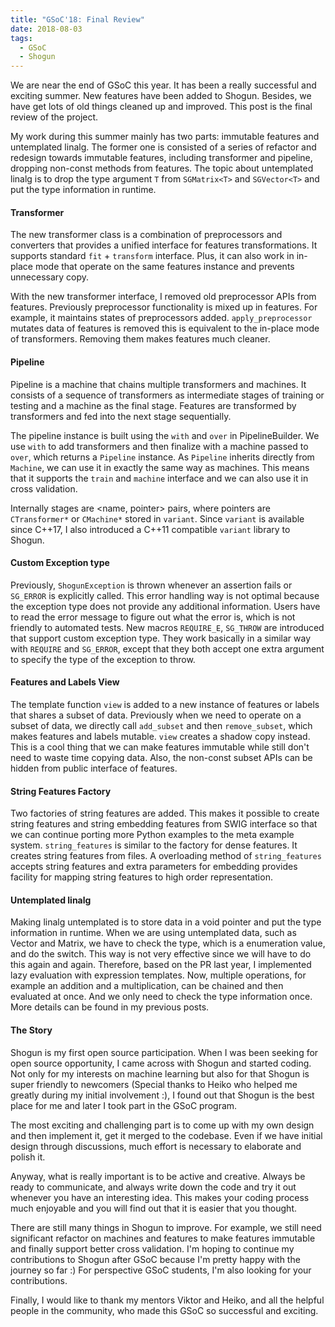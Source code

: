 ```yaml
---
title: "GSoC'18: Final Review"
date: 2018-08-03
tags:
  - GSoC
  - Shogun
---
```

We are near the end of GSoC this year.
It has been a really successful and exciting summer.
New features have been added to Shogun.
Besides, we have get lots of old things cleaned up and improved.
This post is the final review of the project.

My work during this summer mainly has two parts: immutable features and untemplated linalg. The former one is consisted of a series of refactor and redesign towards immutable features, including transformer and pipeline, dropping non-const methods from features. The topic about untemplated linalg is to drop the type argument `T` from `SGMatrix<T>` and `SGVector<T>` and put the type information in runtime.

#### Transformer
The new transformer class is a combination of preprocessors and converters that provides a unified interface for features transformations.
It supports standard `fit` + `transform` interface.
Plus, it can also work in in-place mode that operate on the same features instance and prevents unnecessary copy.

With the new transformer interface, I removed old preprocessor APIs from features. Previously preprocessor functionality is mixed up in features. 
For example, it maintains states of preprocessors added. 
`apply_preprocessor` mutates data of features is removed this is equivalent to the in-place mode of transformers.
Removing them makes features much cleaner.

#### Pipeline
Pipeline is a machine that chains multiple transformers and machines.
It consists of a sequence of transformers as intermediate stages of training or testing and a machine as the final stage.
Features are transformed by transformers and fed into the next stage sequentially.

The pipeline instance is built using the `with` and `over` in PipelineBuilder.
We use `with` to add transformers and then finalize with a machine passed to `over`, which returns a `Pipeline` instance.
As `Pipeline` inherits directly from `Machine`, we can use it in exactly the same way as machines.
This means that it supports the `train` and `machine` interface and we can also use it in cross validation.

Internally stages are <name, pointer> pairs, where pointers are `CTransformer*` or `CMachine*` stored in `variant`.
Since `variant` is available since C++17, I also introduced a C++11 compatible `variant` library to Shogun.

#### Custom Exception type
Previously, `ShogunException` is thrown whenever an assertion fails or `SG_ERROR` is explicitly called.
This error handling way is not optimal because the exception type does not provide any additional information.
Users have to read the error message to figure out what the error is, which is not friendly to automated tests.
New macros `REQUIRE_E`, `SG_THROW` are introduced that support custom exception type.
They work basically in a similar way with `REQUIRE` and `SG_ERROR`, except that they both accept one extra argument to specify the type of the exception to throw.

#### Features and Labels View
The template function `view` is added to a new instance of features or labels that shares a subset of data.
Previously when we need to operate on a subset of data, we directly call `add_subset` and then `remove_subset`, which makes features and labels mutable.
`view` creates a shadow copy instead. This is a cool thing that we can make features immutable while still don't need to waste time copying data.
Also, the non-const subset APIs can be hidden from public interface of features.

#### String Features Factory
Two factories of string features are added.
This makes it possible to create string features and string embedding features from SWIG interface so that we can continue porting more Python examples to the meta example system.
`string_features` is similar to the factory for dense features. It creates string features from files.
A overloading method of `string_features` accepts string features and extra parameters for embedding provides facility for mapping string features to high order representation.

#### Untemplated linalg
Making linalg untemplated is to store data in a void pointer and put the type information in runtime.
When we are using untemplated data, such as Vector and Matrix, we have to check the type, which is a enumeration value, and do the switch.
This way is not very effective since we will have to do this again and again.
Therefore, based on the PR last year, I implemented lazy evaluation with expression templates.
Now, multiple operations, for example an addition and a multiplication, can be chained and then evaluated at once.
And we only need to check the type information once.
More details can be found in my previous posts. 

#### The Story  
Shogun is my first open source participation. 
When I was been seeking for open source opportunity, I came across with Shogun and started coding.
Not only for my interests on machine learning but also for that Shogun is super friendly to newcomers (Special thanks to Heiko who helped me greatly during my initial involvement :), I found out that Shogun is the best place for me and later I took part in the GSoC program.

The most exciting and challenging part is to come up with my own design and then implement it, get it merged to the codebase.
Even if we have initial design through discussions, much effort is necessary to elaborate and polish it.

Anyway, what is really important is to be active and creative. Always be ready to communicate, and always write down the code and try it out whenever you have an interesting idea. This makes your coding process much enjoyable and you will find out that it is easier that you thought.

There are still many things in Shogun to improve.
For example, we still need significant refactor on machines and features to make features immutable and finally support better cross validation.
I'm hoping to continue my contributions to Shogun after GSoC because I'm pretty happy with the journey so far :)
For perspective GSoC students, I'm also looking for your contributions.

Finally, I would like to thank my mentors Viktor and Heiko, and all the helpful people in the community, who made this GSoC so successful and exciting.